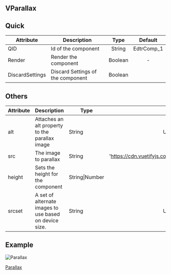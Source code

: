 ## VParallax

## Quick

| Attribute       | Description                       |  Type   |  Default   |
| --------------- | --------------------------------- | :-----: | :--------: |
| QID             | Id of the component               | String  | EdtrComp_1 |
| Render          | Render the component              | Boolean |     -      |
| DiscardSettings | Discard Settings of the component | Boolean |            |

## Others

| Attribute | Description                                            | Type           |                         Default                          |
| --------- | ------------------------------------------------------ | -------------- | :------------------------------------------------------: |
| alt       | Attaches an alt property to the parallax image         | String         |                        Undefined                         |
| src       | The image to parallax                                  | String         | 'https://cdn.vuetifyjs.com/images/parallax/material.jpg' |
| height    | Sets the height for the component                      | String\|Number |                           500                            |
| srcset    | A set of alternate images to use based on device size. | String         |                        Undefined                         |

## Example



![Parallax](https://cdn.softtech.com.tr/ngsp-quick/nemo/dev/mdImages/VParallax/Parallax.png)

<a href="https://studio.onplateau.com/quick/?q=/quick/qjsons/Parallax.qjson"  target="_blank">Parallax</a>

